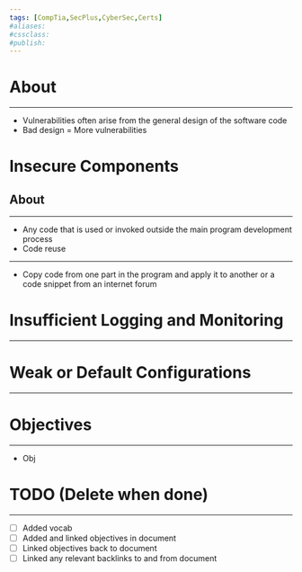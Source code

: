 ```yaml
---
tags: [CompTia,SecPlus,CyberSec,Certs]
#aliases:
#cssclass:
#publish:
---
```


# About
---
- Vulnerabilities often arise from the general design of the software code
- Bad design = More vulnerabilities

# Insecure Components

## About
---
- Any code that is used or invoked outside the main program development process
- Code reuse
---
- Copy code from one part in the program and apply it to another or a code snippet from an internet forum



# Insufficient Logging and Monitoring
---


# Weak or Default Configurations
---


# Objectives
---
- Obj

# TODO (Delete when done)
---
- [ ] Added vocab
- [ ] Added and linked objectives in document
- [ ] Linked objectives back to document
- [ ] Linked any relevant backlinks to and from document
